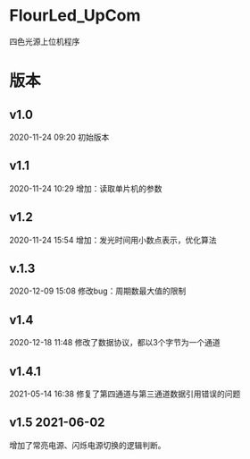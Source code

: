 # FlourLed_UpCom
四色光源上位机程序
# 版本
## v1.0    
2020-11-24  09:20     初始版本
## v1.1    
2020-11-24  10:29     增加：读取单片机的参数
## v1.2    
2020-11-24  15:54     增加：发光时间用小数点表示，优化算法
## v.1.3   
2020-12-09  15:08     修改bug：周期数最大值的限制

## v1.4   
2020-12-18    11:48    修改了数据协议，都以3个字节为一个通道

## v1.4.1
2021-05-14   16:38   修复了第四通道与第三通道数据引用错误的问题

## v1.5 2021-06-02
增加了常亮电源、闪烁电源切换的逻辑判断。
